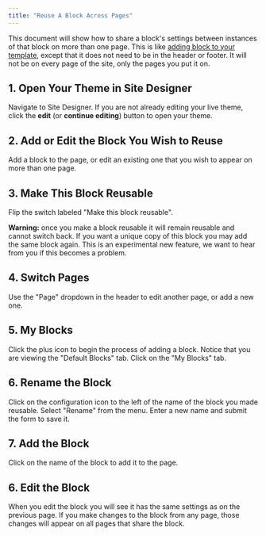 ```yaml
---
title: "Reuse A Block Across Pages"
---
```


This document will show how to share a block's settings between instances of that block on more than one page. This is like [adding block to your template](/how-to/add-blocks-to-templates), except that it does not need to be in the header or footer. It will not be on every page of the site, only the pages you put it on.

## 1. Open Your Theme in Site Designer

Navigate to Site Designer. If you are not already editing your live theme, click the **edit** (or **continue editing**) button to open your theme.

## 2. Add or Edit the Block You Wish to Reuse

Add a block to the page, or edit an existing one that you wish to appear on more than one page.

## 3. Make This Block Reusable

Flip the switch labeled "Make this block reusable".

**Warning:** once you make a block reusable it will remain reusable and cannot switch back. If you want a unique copy of this block you may add the same block again. This is an experimental new feature, we want to hear from you if this becomes a problem.

## 4. Switch Pages

Use the "Page" dropdown in the header to edit another page, or add a new one.

## 5. My Blocks

Click the plus icon to begin the process of adding a block. Notice that you are viewing the "Default Blocks" tab. Click on the "My Blocks" tab.

## 6. Rename the Block

Click on the configuration icon to the left of the name of the block you made reusable. Select "Rename" from the menu. Enter a new name and submit the form to save it.

## 7. Add the Block

Click on the name of the block to add it to the page.

## 6. Edit the Block

When you edit the block you will see it has the same settings as on the previous page. If you make changes to the block from any page, those changes will appear on all pages that share the block.